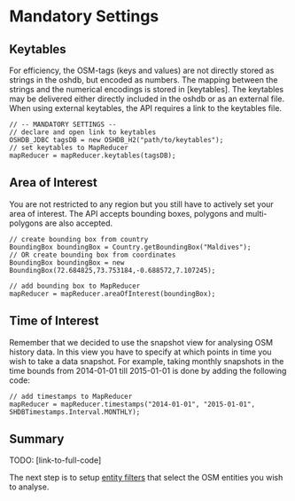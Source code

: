 # Mandatory Settings

## Keytables

For efficiency, the OSM-tags (keys and values) are not directly stored
as strings in the oshdb, but encoded as numbers. The mapping between
the strings and the numerical encodings is stored in [keytables].
The keytables may be delivered either directly included in the oshdb
or as an external file. When using external keytables, the API
requires a link to the keytables file.

```
// -- MANDATORY SETTINGS --
// declare and open link to keytables
OSHDB_JDBC tagsDB = new OSHDB_H2("path/to/keytables");
// set keytables to MapReducer
mapReducer = mapReducer.keytables(tagsDB);
```

## Area of Interest

You are not restricted to any region but you still have to actively set
your area of interest. The API accepts bounding boxes, polygons and
multi-polygons are also accepted.

```
// create bounding box from country
BoundingBox boundingBox = Country.getBoundingBox("Maldives");
// OR create bounding box from coordinates
BoundingBox boundingBox = new BoundingBox(72.684825,73.753184,-0.688572,7.107245);

// add bounding box to MapReducer
mapReducer = mapReducer.areaOfInterest(boundingBox);
```

## Time of Interest

Remember that we decided to use the snapshot view for analysing OSM history
data. In this view you have to specify at which points in time you wish to
take a data snapshot. For example, taking monthly snapshots in the time bounds
from 2014-01-01 till 2015-01-01 is done by adding the following code:

```
// add timestamps to MapReducer
mapReducer = mapReducer.timestamps("2014-01-01", "2015-01-01", SHDBTimestamps.Interval.MONTHLY);
```

## Summary

TODO: [link-to-full-code]

The next step is to setup [entity filters](entitiy-filters.md) that select
the OSM entities you wish to analyse.
